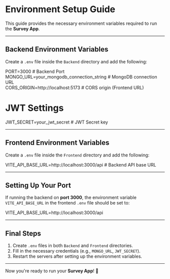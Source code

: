 # Environment Setup Guide

This guide provides the necessary environment variables required to run the **Survey App**.

---

## Backend Environment Variables

Create a `.env` file inside the `Backend` directory and add the following:

PORT=3000  # Backend Port  
MONGO_URL=your_mongodb_connection_string  # MongoDB connection URL  
CORS_ORIGIN=http://localhost:5173  # CORS origin (Frontend URL)  

# JWT Settings  
JWT_SECRET=your_jwt_secret  # JWT Secret key  

---

## Frontend Environment Variables

Create a `.env` file inside the `Frontend` directory and add the following:

VITE_API_BASE_URL=http://localhost:3000/api  # Backend API base URL  

---

## Setting Up Your Port

If running the backend on **port 3000**, the environment variable `VITE_API_BASE_URL` in the frontend `.env` file should be set to:

VITE_API_BASE_URL=http://localhost:3000/api  

---

## Final Steps

1. Create `.env` files in both `Backend` and `Frontend` directories.  
2. Fill in the necessary credentials (e.g., `MONGO_URL`, `JWT_SECRET`).  
3. Restart the servers after setting up the environment variables.  

---

Now you're ready to run your **Survey App**! 🚀
